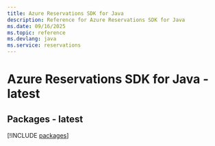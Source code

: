 ```yaml
---
title: Azure Reservations SDK for Java
description: Reference for Azure Reservations SDK for Java
ms.date: 09/16/2025
ms.topic: reference
ms.devlang: java
ms.service: reservations
---
```

# Azure Reservations SDK for Java - latest
## Packages - latest
[!INCLUDE [packages](reservations-index.md)]